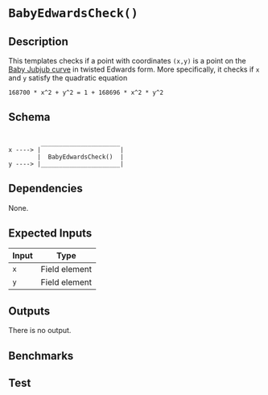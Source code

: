 # `BabyEdwardsCheck()`

## Description

This templates checks if a point with coordinates `(x,y)` is a point on the [Baby Jubjub curve](https://github.com/barryWhiteHat/baby_jubjub) in twisted Edwards form. More specifically, it checks if `x` and `y` satisfy the quadratic equation 

```
168700 * x^2 + y^2 = 1 + 168696 * x^2 * y^2
```

## Schema

```

         ______________________     
x ----> |                      |
        |  BabyEdwardsCheck()  |
y ----> |______________________|   
```

## Dependencies

None.

## Expected Inputs

| Input         | Type          |
| ------------- | ------------- |
| `x`           | Field element |
| `y`           | Field element |

## Outputs

There is no output.

## Benchmarks 

## Test